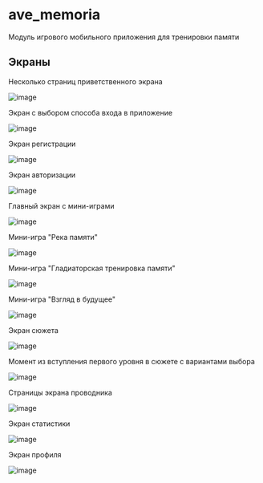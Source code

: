 # ave_memoria

Модуль игрового мобильного приложения для тренировки памяти 

## Экраны

Несколько страниц приветственного экрана

![image](https://github.com/LiliaLuSol/ave_memoria/assets/116663842/1880c94d-cdf2-4822-b9c5-1fb95ee1262f)


Экран с выбором способа входа в приложение

![image](https://github.com/LiliaLuSol/ave_memoria/assets/116663842/6af8c415-b430-4e1a-92c1-7ebfe2cbabfb)


Экран регистрации

![image](https://github.com/LiliaLuSol/ave_memoria/assets/116663842/ef148065-e3c4-4941-99c7-005bdffcb6ec)


Экран авторизации

![image](https://github.com/LiliaLuSol/ave_memoria/assets/116663842/507b90d2-7398-4f7f-bc17-83c4346116c6)


Главный экран с мини-играми

![image](https://github.com/LiliaLuSol/ave_memoria/assets/116663842/a62dbb01-59e9-4ac4-a58e-d220a2555e4d)


Мини-игра "Река памяти"

![image](https://github.com/LiliaLuSol/ave_memoria/assets/116663842/6596907f-fa90-412f-954e-25ec2bb0b4b7)


Мини-игра "Гладиаторская тренировка памяти"

![image](https://github.com/LiliaLuSol/ave_memoria/assets/116663842/a8a691ee-8d6f-406a-9724-1b0cc61b47b8)


Мини-игра "Взгляд в будущее"

![image](https://github.com/LiliaLuSol/ave_memoria/assets/116663842/e3b3b527-45f2-4846-943c-a22c767700cd)


Экран сюжета

![image](https://github.com/LiliaLuSol/ave_memoria/assets/116663842/53dc8440-0a25-4132-8e98-ee189365bfad)


Момент из вступления первого уровня в сюжете с вариантами выбора

![image](https://github.com/LiliaLuSol/ave_memoria/assets/116663842/44b3d0f8-17d6-4c26-a927-e85eab4e2f3d)


Страницы экрана проводника

![image](https://github.com/LiliaLuSol/ave_memoria/assets/116663842/d0673ed3-64c6-4fd5-b520-60ddfe380d85)


Экран статистики

![image](https://github.com/LiliaLuSol/ave_memoria/assets/116663842/8fa3f354-e47a-408d-80c3-2327aaec2772)

Экран профиля

![image](https://github.com/LiliaLuSol/ave_memoria/assets/116663842/afa7df33-e848-43fc-9020-ff1417940f62)

